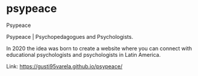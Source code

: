 # psypeace
Psypeace 

Psypeace | Psychopedagogues and Psychologists.

In 2020 the idea was born to create a website where you can connect
with educational psychologists and psychologists in Latin America.

Link: https://gusti95varela.github.io/psypeace/
